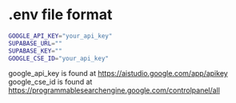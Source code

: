 # .env file format

```bash
GOOGLE_API_KEY="your_api_key"
SUPABASE_URL=""
SUPABASE_KEY=""
GOOGLE_CSE_ID="your_api_key"
```

google_api_key is found at https://aistudio.google.com/app/apikey
google_cse_id is found at https://programmablesearchengine.google.com/controlpanel/all